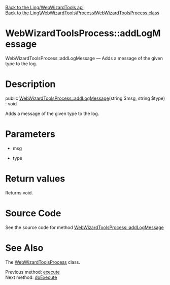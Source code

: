 [Back to the Ling/WebWizardTools api](https://github.com/lingtalfi/WebWizardTools/blob/master/doc/api/Ling/WebWizardTools.md)<br>
[Back to the Ling\WebWizardTools\Process\WebWizardToolsProcess class](https://github.com/lingtalfi/WebWizardTools/blob/master/doc/api/Ling/WebWizardTools/Process/WebWizardToolsProcess.md)


WebWizardToolsProcess::addLogMessage
================



WebWizardToolsProcess::addLogMessage — Adds a message of the given type to the log.




Description
================


public [WebWizardToolsProcess::addLogMessage](https://github.com/lingtalfi/WebWizardTools/blob/master/doc/api/Ling/WebWizardTools/Process/WebWizardToolsProcess/addLogMessage.md)(string $msg, string $type) : void




Adds a message of the given type to the log.




Parameters
================


- msg

    

- type

    


Return values
================

Returns void.








Source Code
===========
See the source code for method [WebWizardToolsProcess::addLogMessage](https://github.com/lingtalfi/WebWizardTools/blob/master/Process/WebWizardToolsProcess.php#L343-L346)


See Also
================

The [WebWizardToolsProcess](https://github.com/lingtalfi/WebWizardTools/blob/master/doc/api/Ling/WebWizardTools/Process/WebWizardToolsProcess.md) class.

Previous method: [execute](https://github.com/lingtalfi/WebWizardTools/blob/master/doc/api/Ling/WebWizardTools/Process/WebWizardToolsProcess/execute.md)<br>Next method: [doExecute](https://github.com/lingtalfi/WebWizardTools/blob/master/doc/api/Ling/WebWizardTools/Process/WebWizardToolsProcess/doExecute.md)<br>

